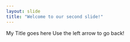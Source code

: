 ```yaml
---
layout: slide
title: "Welcome to our second slide!"
---
```

My Title goes here
Use the left arrow to go back!
